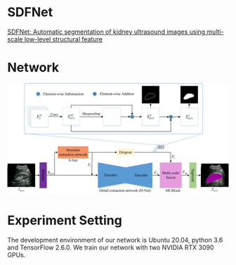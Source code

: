 # SDFNet
[SDFNet: Automatic segmentation of kidney ultrasound images using multi-scale low-level structural feature ](https://doi.org/10.1016/j.eswa.2021.115619)


# Network
![绘图1](https://github.com/CGPxy/cgp/blob/main/papers/SDFNet.png)



# Experiment Setting
The development environment of our network is Ubuntu 20.04, python 3.6 and TensorFlow 2.6.0. We train our network with two NVIDIA RTX 3090 GPUs.
